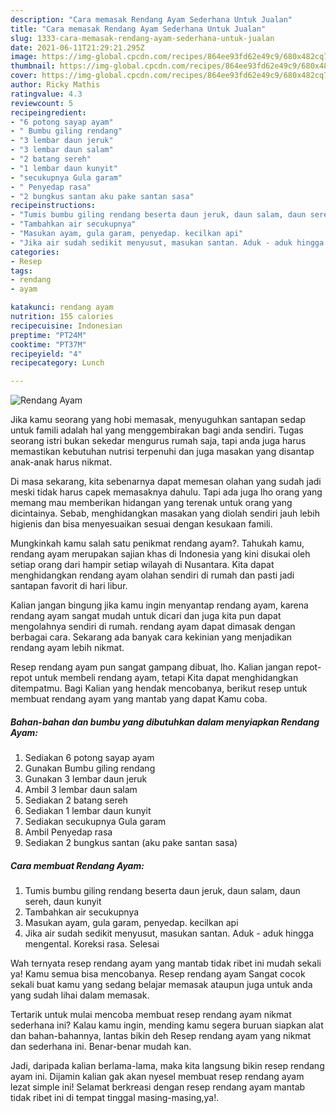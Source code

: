 ```yaml
---
description: "Cara memasak Rendang Ayam Sederhana Untuk Jualan"
title: "Cara memasak Rendang Ayam Sederhana Untuk Jualan"
slug: 1333-cara-memasak-rendang-ayam-sederhana-untuk-jualan
date: 2021-06-11T21:29:21.295Z
image: https://img-global.cpcdn.com/recipes/864ee93fd62e49c9/680x482cq70/rendang-ayam-foto-resep-utama.jpg
thumbnail: https://img-global.cpcdn.com/recipes/864ee93fd62e49c9/680x482cq70/rendang-ayam-foto-resep-utama.jpg
cover: https://img-global.cpcdn.com/recipes/864ee93fd62e49c9/680x482cq70/rendang-ayam-foto-resep-utama.jpg
author: Ricky Mathis
ratingvalue: 4.3
reviewcount: 5
recipeingredient:
- "6 potong sayap ayam"
- " Bumbu giling rendang"
- "3 lembar daun jeruk"
- "3 lembar daun salam"
- "2 batang sereh"
- "1 lembar daun kunyit"
- "secukupnya Gula garam"
- " Penyedap rasa"
- "2 bungkus santan aku pake santan sasa"
recipeinstructions:
- "Tumis bumbu giling rendang beserta daun jeruk, daun salam, daun sereh, daun kunyit"
- "Tambahkan air secukupnya"
- "Masukan ayam, gula garam, penyedap. kecilkan api"
- "Jika air sudah sedikit menyusut, masukan santan. Aduk - aduk hingga mengental. Koreksi rasa. Selesai"
categories:
- Resep
tags:
- rendang
- ayam

katakunci: rendang ayam 
nutrition: 155 calories
recipecuisine: Indonesian
preptime: "PT24M"
cooktime: "PT37M"
recipeyield: "4"
recipecategory: Lunch

---
```



![Rendang Ayam](https://img-global.cpcdn.com/recipes/864ee93fd62e49c9/680x482cq70/rendang-ayam-foto-resep-utama.jpg)

Jika kamu seorang yang hobi memasak, menyuguhkan santapan sedap untuk famili adalah hal yang menggembirakan bagi anda sendiri. Tugas seorang istri bukan sekedar mengurus rumah saja, tapi anda juga harus memastikan kebutuhan nutrisi terpenuhi dan juga masakan yang disantap anak-anak harus nikmat.

Di masa  sekarang, kita sebenarnya dapat memesan olahan yang sudah jadi meski tidak harus capek memasaknya dahulu. Tapi ada juga lho orang yang memang mau memberikan hidangan yang terenak untuk orang yang dicintainya. Sebab, menghidangkan masakan yang diolah sendiri jauh lebih higienis dan bisa menyesuaikan sesuai dengan kesukaan famili. 



Mungkinkah kamu salah satu penikmat rendang ayam?. Tahukah kamu, rendang ayam merupakan sajian khas di Indonesia yang kini disukai oleh setiap orang dari hampir setiap wilayah di Nusantara. Kita dapat menghidangkan rendang ayam olahan sendiri di rumah dan pasti jadi santapan favorit di hari libur.

Kalian jangan bingung jika kamu ingin menyantap rendang ayam, karena rendang ayam sangat mudah untuk dicari dan juga kita pun dapat mengolahnya sendiri di rumah. rendang ayam dapat dimasak dengan berbagai cara. Sekarang ada banyak cara kekinian yang menjadikan rendang ayam lebih nikmat.

Resep rendang ayam pun sangat gampang dibuat, lho. Kalian jangan repot-repot untuk membeli rendang ayam, tetapi Kita dapat menghidangkan ditempatmu. Bagi Kalian yang hendak mencobanya, berikut resep untuk membuat rendang ayam yang mantab yang dapat Kamu coba.

<!--inarticleads1-->

##### Bahan-bahan dan bumbu yang dibutuhkan dalam menyiapkan Rendang Ayam:

1. Sediakan 6 potong sayap ayam
1. Gunakan  Bumbu giling rendang
1. Gunakan 3 lembar daun jeruk
1. Ambil 3 lembar daun salam
1. Sediakan 2 batang sereh
1. Sediakan 1 lembar daun kunyit
1. Sediakan secukupnya Gula garam
1. Ambil  Penyedap rasa
1. Sediakan 2 bungkus santan (aku pake santan sasa)




<!--inarticleads2-->

##### Cara membuat Rendang Ayam:

1. Tumis bumbu giling rendang beserta daun jeruk, daun salam, daun sereh, daun kunyit
1. Tambahkan air secukupnya
1. Masukan ayam, gula garam, penyedap. kecilkan api
1. Jika air sudah sedikit menyusut, masukan santan. Aduk - aduk hingga mengental. Koreksi rasa. Selesai




Wah ternyata resep rendang ayam yang mantab tidak ribet ini mudah sekali ya! Kamu semua bisa mencobanya. Resep rendang ayam Sangat cocok sekali buat kamu yang sedang belajar memasak ataupun juga untuk anda yang sudah lihai dalam memasak.

Tertarik untuk mulai mencoba membuat resep rendang ayam nikmat sederhana ini? Kalau kamu ingin, mending kamu segera buruan siapkan alat dan bahan-bahannya, lantas bikin deh Resep rendang ayam yang nikmat dan sederhana ini. Benar-benar mudah kan. 

Jadi, daripada kalian berlama-lama, maka kita langsung bikin resep rendang ayam ini. Dijamin kalian gak akan nyesel membuat resep rendang ayam lezat simple ini! Selamat berkreasi dengan resep rendang ayam mantab tidak ribet ini di tempat tinggal masing-masing,ya!.

